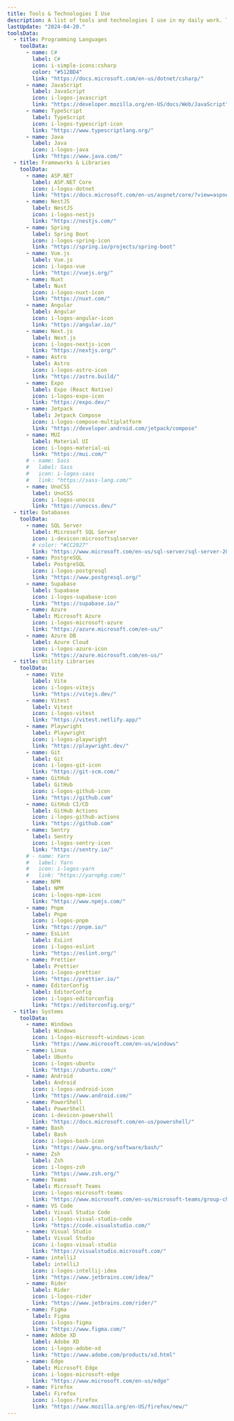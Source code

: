 ```yaml
---
title: Tools & Technologies I Use
description: A list of tools and technologies I use in my daily work. This list is updated regularly.
lastUpdate: "2024-04-20."
toolsData:
  - title: Programming Languages
    toolData:
      - name: C#
        label: C#
        icon: i-simple-icons:csharp
        color: "#512BD4"
        link: "https://docs.microsoft.com/en-us/dotnet/csharp/"
      - name: JavaScript
        label: JavaScript
        icon: i-logos-javascript
        link: "https://developer.mozilla.org/en-US/docs/Web/JavaScript"
      - name: TypeScript
        label: TypeScript
        icon: i-logos-typescript-icon
        link: "https://www.typescriptlang.org/"
      - name: Java
        label: Java
        icon: i-logos-java
        link: "https://www.java.com/"
  - title: Frameworks & Libraries
    toolData:
      - name: ASP.NET
        label: ASP.NET Core
        icon: i-logos-dotnet
        link: "https://docs.microsoft.com/en-us/aspnet/core/?view=aspnetcore-5.0"
      - name: NestJS
        label: NestJS
        icon: i-logos-nestjs
        link: "https://nestjs.com/"
      - name: Spring
        label: Spring Boot
        icon: i-logos-spring-icon
        link: "https://spring.io/projects/spring-boot"
      - name: Vue.js
        label: Vue.js
        icon: i-logos-vue
        link: "https://vuejs.org/"
      - name: Nuxt
        label: Nuxt
        icon: i-logos-nuxt-icon
        link: "https://nuxt.com/"
      - name: Angular
        label: Angular
        icon: i-logos-angular-icon
        link: "https://angular.io/"
      - name: Next.js
        label: Next.js
        icon: i-logos-nextjs-icon
        link: "https://nextjs.org/"
      - name: Astro
        label: Astro
        icon: i-logos-astro-icon
        link: "https://astro.build/"
      - name: Expo
        label: Expo (React Native)
        icon: i-logos-expo-icon
        link: "https://expo.dev/"
      - name: Jetpack
        label: Jetpack Compose
        icon: i-logos-compose-multiplatform
        link: "https://developer.android.com/jetpack/compose"
      - name: MUI
        label: Material UI
        icon: i-logos-material-ui
        link: "https://mui.com/"
      # - name: Sass
      #   label: Sass
      #   icon: i-logos-sass
      #   link: "https://sass-lang.com/"
      - name: UnoCSS
        label: UnoCSS
        icon: i-logos-unocss
        link: "https://unocss.dev/"
  - title: Databases
    toolData:
      - name: SQL Server
        label: Microsoft SQL Server
        icon: i-devicon:microsoftsqlserver
        # color: "#CC2927"
        link: "https://www.microsoft.com/en-us/sql-server/sql-server-2019"
      - name: PostgreSQL
        label: PostgreSQL
        icon: i-logos-postgresql
        link: "https://www.postgresql.org/"
      - name: Supabase
        label: Supabase
        icon: i-logos-supabase-icon
        link: "https://supabase.io/"
      - name: Azure
        label: Microsoft Azure
        icon: i-logos-microsoft-azure
        link: "https://azure.microsoft.com/en-us/"
      - name: Azure DB
        label: Azure Cloud
        icon: i-logos-azure-icon
        link: "https://azure.microsoft.com/en-us/"
  - title: Utility Libraries
    toolData:
      - name: Vite
        label: Vite
        icon: i-logos-vitejs
        link: "https://vitejs.dev/"
      - name: Vitest
        label: Vitest
        icon: i-logos-vitest
        link: "https://vitest.netlify.app/"
      - name: Playwright
        label: Playwright
        icon: i-logos-playwright
        link: "https://playwright.dev/"
      - name: Git
        label: Git
        icon: i-logos-git-icon
        link: "https://git-scm.com/"
      - name: GitHub
        label: GitHub
        icon: i-logos-github-icon
        link: "https://github.com"
      - name: GitHub CI/CD
        label: GitHub Actions
        icon: i-logos-github-actions
        link: "https://github.com"
      - name: Sentry
        label: Sentry
        icon: i-logos-sentry-icon
        link: "https://sentry.io/"
      # - name: Yarn
      #   label: Yarn
      #   icon: i-logos-yarn
      #   link: "https://yarnpkg.com/"
      - name: NPM
        label: NPM
        icon: i-logos-npm-icon
        link: "https://www.npmjs.com/"
      - name: Pnpm
        label: Pnpm
        icon: i-logos-pnpm
        link: "https://pnpm.io/"
      - name: EsLint
        label: EsLint
        icon: i-logos-eslint
        link: "https://eslint.org/"
      - name: Prettier
        label: Prettier
        icon: i-logos-prettier
        link: "https://prettier.io/"
      - name: EditorConfig
        label: EditorConfig
        icon: i-logos-editorconfig
        link: "https://editorconfig.org/"
  - title: Systems
    toolData:
      - name: Windows
        label: Windows
        icon: i-logos-microsoft-windows-icon
        link: "https://www.microsoft.com/en-us/windows"
      - name: Linux
        label: Ubuntu
        icon: i-logos-ubuntu
        link: "https://ubuntu.com/"
      - name: Android
        label: Android
        icon: i-logos-android-icon
        link: "https://www.android.com/"
      - name: PowerShell
        label: PowerShell
        icon: i-devicon-powershell
        link: "https://docs.microsoft.com/en-us/powershell/"
      - name: Bash
        label: Bash
        icon: i-logos-bash-icon
        link: "https://www.gnu.org/software/bash/"
      - name: Zsh
        label: Zsh
        icon: i-logos-zsh
        link: "https://www.zsh.org/"
      - name: Teams
        label: Microsoft Teams
        icon: i-logos-microsoft-teams
        link: "https://www.microsoft.com/en-us/microsoft-teams/group-chat-software"
      - name: VS Code
        label: Visual Studio Code
        icon: i-logos-visual-studio-code
        link: "https://code.visualstudio.com/"
      - name: Visual Studio
        label: Visual Studio
        icon: i-logos-visual-studio
        link: "https://visualstudio.microsoft.com/"
      - name: intelliJ
        label: intelliJ
        icon: i-logos-intellij-idea
        link: "https://www.jetbrains.com/idea/"
      - name: Rider
        label: Rider
        icon: i-logos-rider
        link: "https://www.jetbrains.com/rider/"
      - name: Figma
        label: Figma
        icon: i-logos-figma
        link: "https://www.figma.com/"
      - name: Adobe XD
        label: Adobe XD
        icon: i-logos-adobe-xd
        link: "https://www.adobe.com/products/xd.html"
      - name: Edge
        label: Microsoft Edge
        icon: i-logos-microsoft-edge
        link: "https://www.microsoft.com/en-us/edge"
      - name: Firefox
        label: Firefox
        icon: i-logos-firefox
        link: "https://www.mozilla.org/en-US/firefox/new/"
---
```

